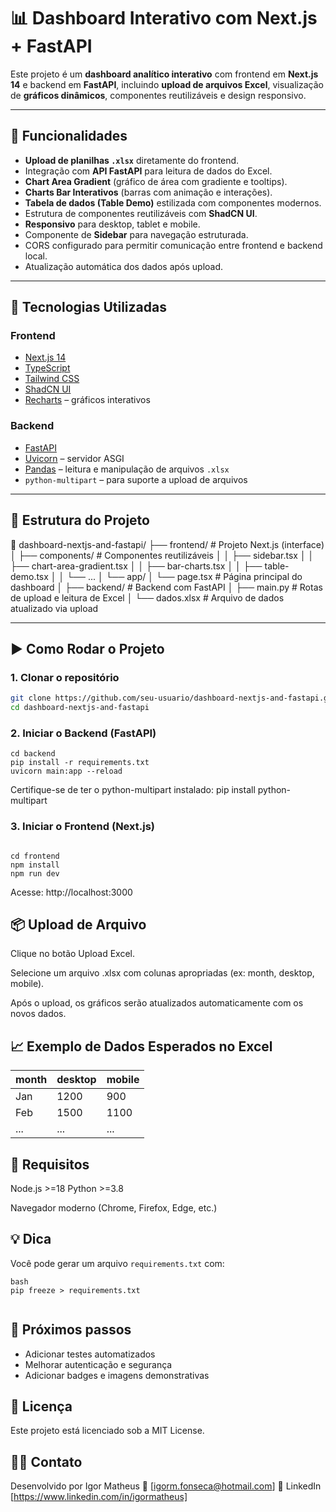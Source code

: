 # 📊 Dashboard Interativo com Next.js + FastAPI

Este projeto é um **dashboard analítico interativo** com frontend em **Next.js 14** e backend em **FastAPI**, incluindo **upload de arquivos Excel**, visualização de **gráficos dinâmicos**, componentes reutilizáveis e design responsivo.

---

## 🚀 Funcionalidades

- **Upload de planilhas `.xlsx`** diretamente do frontend.
- Integração com **API FastAPI** para leitura de dados do Excel.
- **Chart Area Gradient** (gráfico de área com gradiente e tooltips).
- **Charts Bar Interativos** (barras com animação e interações).
- **Tabela de dados (Table Demo)** estilizada com componentes modernos.
- Estrutura de componentes reutilizáveis com **ShadCN UI**.
- **Responsivo** para desktop, tablet e mobile.
- Componente de **Sidebar** para navegação estruturada.
- CORS configurado para permitir comunicação entre frontend e backend local.
- Atualização automática dos dados após upload.

---

## 🧱 Tecnologias Utilizadas

### Frontend

- [Next.js 14](https://nextjs.org/)
- [TypeScript](https://www.typescriptlang.org/)
- [Tailwind CSS](https://tailwindcss.com/)
- [ShadCN UI](https://ui.shadcn.dev/)
- [Recharts](https://recharts.org/) – gráficos interativos

### Backend

- [FastAPI](https://fastapi.tiangolo.com/)
- [Uvicorn](https://www.uvicorn.org/) – servidor ASGI
- [Pandas](https://pandas.pydata.org/) – leitura e manipulação de arquivos `.xlsx`
- `python-multipart` – para suporte a upload de arquivos

---

## 📁 Estrutura do Projeto

📁 dashboard-nextjs-and-fastapi/
├── frontend/                 # Projeto Next.js (interface)
│   ├── components/           # Componentes reutilizáveis
│   │   ├── sidebar.tsx
│   │   ├── chart-area-gradient.tsx
│   │   ├── bar-charts.tsx
│   │   ├── table-demo.tsx
│   │   └── ...
│   └── app/
│       └── page.tsx          # Página principal do dashboard
│
├── backend/                  # Backend com FastAPI
│   ├── main.py               # Rotas de upload e leitura de Excel
│   └── dados.xlsx            # Arquivo de dados atualizado via upload


---

## ▶️ Como Rodar o Projeto

### 1. Clonar o repositório

```bash
git clone https://github.com/seu-usuario/dashboard-nextjs-and-fastapi.git
cd dashboard-nextjs-and-fastapi

```
### 2. Iniciar o Backend (FastAPI)
```
cd backend
pip install -r requirements.txt
uvicorn main:app --reload

```
Certifique-se de ter o python-multipart instalado:
pip install python-multipart 

### 3. Iniciar o Frontend (Next.js)
```

cd frontend
npm install
npm run dev
```
Acesse: http://localhost:3000

## 📦 Upload de Arquivo
Clique no botão Upload Excel.

Selecione um arquivo .xlsx com colunas apropriadas (ex: month, desktop, mobile).

Após o upload, os gráficos serão atualizados automaticamente com os novos dados.

## 📈 Exemplo de Dados Esperados no Excel

| month | desktop | mobile |
| ----- | ------- | ------ |
| Jan   | 1200    | 900    |
| Feb   | 1500    | 1100   |
| ...   | ...     | ...    |


## 📌 Requisitos
Node.js >=18
Python >=3.8

Navegador moderno (Chrome, Firefox, Edge, etc.)


## 💡 Dica

Você pode gerar um arquivo `requirements.txt` com:
```
bash
pip freeze > requirements.txt


```
## 📌 Próximos passos

- Adicionar testes automatizados
- Melhorar autenticação e segurança
- Adicionar badges e imagens demonstrativas


## 📄 Licença
Este projeto está licenciado sob a MIT License.

## 🙋‍♂️ Contato
Desenvolvido por Igor Matheus
📧 [igorm.fonseca@hotmail.com]
🔗 LinkedIn [https://www.linkedin.com/in/igormatheus]